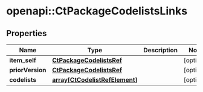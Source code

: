 # openapi::CtPackageCodelistsLinks


## Properties
Name | Type | Description | Notes
------------ | ------------- | ------------- | -------------
**item_self** | [**CtPackageCodelistsRef**](CtPackageCodelistsRef.md) |  | [optional] 
**priorVersion** | [**CtPackageCodelistsRef**](CtPackageCodelistsRef.md) |  | [optional] 
**codelists** | [**array[CtCodelistRefElement]**](CtCodelistRefElement.md) |  | [optional] 


